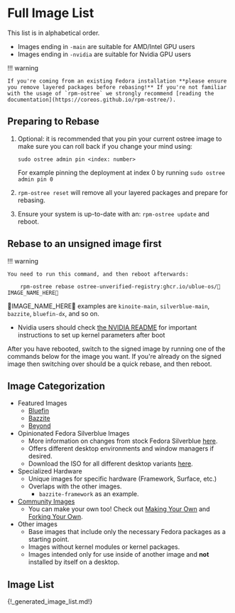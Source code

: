 # Full Image List

This list is in alphabetical order.

- Images ending in `-main` are suitable for AMD/Intel GPU users
- Images ending in `-nvidia` are suitable for Nvidia GPU users

!!! warning

    If you're coming from an existing Fedora installation **please ensure you remove layered packages before rebasing!** If you're not familiar with the usage of `rpm-ostree` we strongly recommend [reading the documentation](https://coreos.github.io/rpm-ostree/).

## Preparing to Rebase

1. Optional: it is recommended that you pin your current ostree image to make sure you can roll back if you change your mind using:
    ```
   sudo ostree admin pin <index: number>
   ```   
   For example pinning the deployment at index 0 by running `sudo ostree admin pin 0`

2. `rpm-ostree reset` will remove all your layered packages and prepare for rebasing.
3. Ensure your system is up-to-date with an: `rpm-ostree update` and reboot.

## Rebase to an unsigned image first

!!! warning

    You need to run this command, and then reboot afterwards:

        rpm-ostree rebase ostree-unverified-registry:ghcr.io/ublue-os/🚨IMAGE_NAME_HERE🚨

🚨IMAGE_NAME_HERE🚨 examples are `kinoite-main`, `silverblue-main`, `bazzite`, `bluefin-dx`, and so on.

- Nvidia users should check [the NVIDIA README](https://universal-blue.org/images/nvidia/) for important instructions to set up kernel parameters after boot

After you have rebooted, switch to the signed image by running one of the commands below for the image you want. If you're already on the signed image then switching over should be a quick rebase, and then reboot.

## Image Categorization
- Featured Images
    - [Bluefin](https://github.com/ublue-os/bluefin)
    - [Bazzite](https://github.com/ublue-os/bazzite/)
    - [Beyond](https://github.com/ublue-os/beyond)
- Opinionated Fedora Silverblue Images
    - More information on changes from stock Fedora Silverblue [here](/images/main/). 
    - Offers different desktop environments and window managers if desired.
    - Download the ISO for all different desktop variants [here](https://github.com/ublue-os/main/releases).
- Specialized Hardware
    - Unique images for specific hardware (Framework, Surface, etc.)
    -  Overlaps with the other images.
        -  `bazzite-framework` as an example.
- [Community Images](https://github.com/ublue-os/awesome-custom-images)
    - You can make your own too!  Check out [Making Your Own](/tinker/make-your-own/) and [Forking Your Own](/guide/fork-your-own/).
- Other images
    - Base images that include only the necessary Fedora packages as a starting point.
    - Images without kernel modules or kernel packages.
    - Images intended only for use inside of another image and **not** installed by itself on a desktop.

## Image List

{!_generated_image_list.md!}
